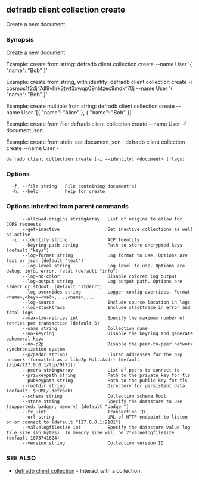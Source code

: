 ## defradb client collection create

Create a new document.

### Synopsis

Create a new document.

Example: create from string:
  defradb client collection create --name User '{ "name": "Bob" }'

Example: create from string, with identity:
  defradb client collection create -i cosmos1f2djr7dl9vhrk3twt3xwqp09nhtzec9mdkf70j --name User '{ "name": "Bob" }'

Example: create multiple from string:
  defradb client collection create --name User '[{ "name": "Alice" }, { "name": "Bob" }]'

Example: create from file:
  defradb client collection create --name User -f document.json

Example: create from stdin:
  cat document.json | defradb client collection create --name User -
		

```
defradb client collection create [-i --identity] <document> [flags]
```

### Options

```
  -f, --file string   File containing document(s)
  -h, --help          help for create
```

### Options inherited from parent commands

```
      --allowed-origins stringArray   List of origins to allow for CORS requests
      --get-inactive                  Get inactive collections as well as active
  -i, --identity string               ACP Identity
      --keyring-path string           Path to store encrypted keys (default "keys")
      --log-format string             Log format to use. Options are text or json (default "text")
      --log-level string              Log level to use. Options are debug, info, error, fatal (default "info")
      --log-no-color                  Disable colored log output
      --log-output string             Log output path. Options are stderr or stdout. (default "stderr")
      --log-overrides string          Logger config overrides. Format <name>,<key>=<val>,...;<name>,...
      --log-source                    Include source location in logs
      --log-stacktrace                Include stacktrace in error and fatal logs
      --max-txn-retries int           Specify the maximum number of retries per transaction (default 5)
      --name string                   Collection name
      --no-keyring                    Disable the keyring and generate ephemeral keys
      --no-p2p                        Disable the peer-to-peer network synchronization system
      --p2paddr strings               Listen addresses for the p2p network (formatted as a libp2p MultiAddr) (default [/ip4/127.0.0.1/tcp/9171])
      --peers stringArray             List of peers to connect to
      --privkeypath string            Path to the private key for tls
      --pubkeypath string             Path to the public key for tls
      --rootdir string                Directory for persistent data (default: $HOME/.defradb)
      --schema string                 Collection schema Root
      --store string                  Specify the datastore to use (supported: badger, memory) (default "badger")
      --tx uint                       Transaction ID
      --url string                    URL of HTTP endpoint to listen on or connect to (default "127.0.0.1:9181")
      --valuelogfilesize int          Specify the datastore value log file size (in bytes). In memory size will be 2*valuelogfilesize (default 1073741824)
      --version string                Collection version ID
```

### SEE ALSO

* [defradb client collection](defradb_client_collection.md)	 - Interact with a collection.

